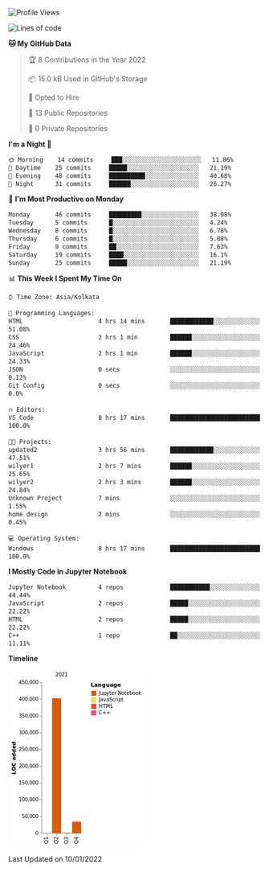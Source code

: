 <!--START_SECTION:waka-->
![Profile Views](http://img.shields.io/badge/Profile%20Views-0-blue)

![Lines of code](https://img.shields.io/badge/From%20Hello%20World%20I%27ve%20Written-438%20Thousand%20lines%20of%20code-blue)

**🐱 My GitHub Data** 

> 🏆 8 Contributions in the Year 2022
 > 
> 📦 15.0 kB Used in GitHub's Storage 
 > 
> 💼 Opted to Hire
 > 
> 📜 13 Public Repositories 
 > 
> 🔑 0 Private Repositories  
 > 
**I'm a Night 🦉** 

```text
🌞 Morning    14 commits     ███░░░░░░░░░░░░░░░░░░░░░░   11.86% 
🌆 Daytime    25 commits     █████░░░░░░░░░░░░░░░░░░░░   21.19% 
🌃 Evening    48 commits     ██████████░░░░░░░░░░░░░░░   40.68% 
🌙 Night      31 commits     ██████░░░░░░░░░░░░░░░░░░░   26.27%

```
📅 **I'm Most Productive on Monday** 

```text
Monday       46 commits     █████████░░░░░░░░░░░░░░░░   38.98% 
Tuesday      5 commits      █░░░░░░░░░░░░░░░░░░░░░░░░   4.24% 
Wednesday    8 commits      █░░░░░░░░░░░░░░░░░░░░░░░░   6.78% 
Thursday     6 commits      █░░░░░░░░░░░░░░░░░░░░░░░░   5.08% 
Friday       9 commits      ██░░░░░░░░░░░░░░░░░░░░░░░   7.63% 
Saturday     19 commits     ████░░░░░░░░░░░░░░░░░░░░░   16.1% 
Sunday       25 commits     █████░░░░░░░░░░░░░░░░░░░░   21.19%

```


📊 **This Week I Spent My Time On** 

```text
⌚︎ Time Zone: Asia/Kolkata

💬 Programming Languages: 
HTML                     4 hrs 14 mins       ████████████░░░░░░░░░░░░░   51.08% 
CSS                      2 hrs 1 min         ██████░░░░░░░░░░░░░░░░░░░   24.46% 
JavaScript               2 hrs 1 min         ██████░░░░░░░░░░░░░░░░░░░   24.33% 
JSON                     0 secs              ░░░░░░░░░░░░░░░░░░░░░░░░░   0.12% 
Git Config               0 secs              ░░░░░░░░░░░░░░░░░░░░░░░░░   0.0%

🔥 Editors: 
VS Code                  8 hrs 17 mins       █████████████████████████   100.0%

🐱‍💻 Projects: 
updated2                 3 hrs 56 mins       ████████████░░░░░░░░░░░░░   47.51% 
wilyer1                  2 hrs 7 mins        ██████░░░░░░░░░░░░░░░░░░░   25.65% 
wilyer2                  2 hrs 3 mins        ██████░░░░░░░░░░░░░░░░░░░   24.84% 
Unknown Project          7 mins              ░░░░░░░░░░░░░░░░░░░░░░░░░   1.55% 
home design              2 mins              ░░░░░░░░░░░░░░░░░░░░░░░░░   0.45%

💻 Operating System: 
Windows                  8 hrs 17 mins       █████████████████████████   100.0%

```

**I Mostly Code in Jupyter Notebook** 

```text
Jupyter Notebook         4 repos             ███████████░░░░░░░░░░░░░░   44.44% 
JavaScript               2 repos             █████░░░░░░░░░░░░░░░░░░░░   22.22% 
HTML                     2 repos             █████░░░░░░░░░░░░░░░░░░░░   22.22% 
C++                      1 repo              ██░░░░░░░░░░░░░░░░░░░░░░░   11.11%

```


**Timeline**

![Chart not found](https://raw.githubusercontent.com/ThejaswinS/ThejaswinS/main/charts/bar_graph.png) 


 Last Updated on 10/01/2022
<!--END_SECTION:waka-->





